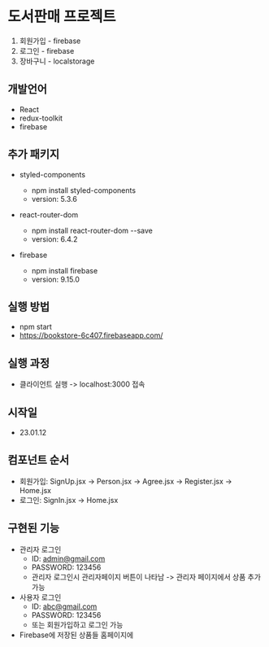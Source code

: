# 도서판매 프로젝트
1. 회원가입 - firebase
2. 로그인 - firebase
3. 장바구니 - localstorage

## 개발언어
- React
- redux-toolkit
- firebase

## 추가 패키지
- styled-components
  - npm install styled-components
  - version: 5.3.6

- react-router-dom
  - npm install react-router-dom --save
  - version: 6.4.2

- firebase
  - npm install firebase
  - version: 9.15.0

## 실행 방법
- npm start
- https://bookstore-6c407.firebaseapp.com/

## 실행 과정
- 클라이언트 실행 -> localhost:3000 접속

## 시작일
- 23.01.12

## 컴포넌트 순서
- 회원가입: SignUp.jsx -> Person.jsx -> Agree.jsx -> Register.jsx -> Home.jsx
- 로그인: SignIn.jsx -> Home.jsx

## 구현된 기능
- 관리자 로그인
  - ID: admin@gmail.com
  - PASSWORD: 123456
  - 관리자 로그인시 관리자페이지 버튼이 나타남 -> 관리자 페이지에서 상품 추가 가능
- 사용자 로그인
  - ID: abc@gmail.com
  - PASSWORD: 123456
  - 또는 회원가입하고 로그인 가능
- Firebase에 저장된 상품들 홈페이지에 
